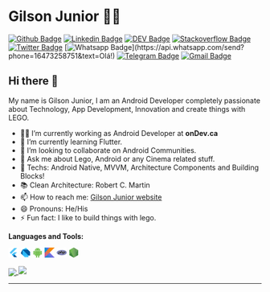 # Gilson Junior :man_technologist:

[![Github Badge](https://img.shields.io/badge/-Github-000?style=flat-square&logo=Github&logoColor=white&link=https://github.com/gilsonjuniorpro)](https://github.com/gilsonjuniorpro)
[![Linkedin Badge](https://img.shields.io/badge/-LinkedIn-blue?style=flat-square&logo=Linkedin&logoColor=white&link=https://www.linkedin.com/in/gilsonjuniorpro/)](https://www.linkedin.com/in/gilsonjuniorpro/)
[![DEV Badge](https://img.shields.io/badge/-DEV.to-000?style=flat-square&logo=dev.to&logoColor=white&link=https://dev.to/gilsonjuniorpro)](https://dev.to/gilsonjuniorpro)
[![Stackoverflow Badge](https://img.shields.io/badge/-Stackoverflow-f7800c?style=flat-square&logo=Stackoverflow&logoColor=white&link=https://stackoverflow.com/users/1925108/gilson-junior)](https://stackoverflow.com/users/1925108/gilson-junior)
[![Twitter Badge](https://img.shields.io/badge/-Twitter-1ca0f1?style=flat-square&labelColor=1ca0f1&logo=twitter&logoColor=white&link=https://twitter.com/gilsonjuniorpro)](https://twitter.com/gilsonjuniorpro)
[![Whatsapp Badge](https://img.shields.io/badge/-Whatsapp-4CA143?style=flat-square&labelColor=4CA143&logo=whatsapp&logoColor=white&link=https://api.whatsapp.com/send?phone=16473258751&text=Olá!)](https://api.whatsapp.com/send?phone=16473258751&text=Olá!)
[![Telegram Badge](https://img.shields.io/badge/-Telegram-1ca0f1?style=flat-square&labelColor=1ca0f1&logo=telegram&logoColor=white&link=https://t.me/gilsonjuniorpro)](https://t.me/gilsonjuniorpro)
[![Gmail Badge](https://img.shields.io/badge/-Gmail-c14438?style=flat-square&logo=Gmail&logoColor=white&link=mailto:gilsonjuniorpro@gmail.com)](mailto:gilsonjuniorpro@gmail.com)

## Hi there 👋

My name is Gilson Junior, I am an Android Developer completely passionate about Technology, App Development, Innovation and create things with LEGO.

- :office_worker: I’m currently working as Android Developer at **onDev.ca**
- 🌱 I’m currently learning Flutter.
- 👯 I’m looking to collaborate on Android Communities.
- 💬 Ask me about Lego, Android or any Cinema related stuff.
- :blue_heart: Techs: Android Native, MVVM, Architecture Components and Building Blocks!
- :books: Clean Architecture: Robert C. Martin
- 📫 How to reach me: [Gilson Junior website](http://www.projectconnect.com.br/)
- 😄 Pronouns: He/His
- ⚡ Fun fact: I like to build things with lego.

**Languages and Tools:**  

<code><img height="20" src="https://raw.githubusercontent.com/github/explore/80688e429a7d4ef2fca1e82350fe8e3517d3494d/topics/flutter/flutter.png"></code>
<code><img height="20" src="https://raw.githubusercontent.com/github/explore/80688e429a7d4ef2fca1e82350fe8e3517d3494d/topics/dart/dart.png"></code>
<code><img height="20" src="https://raw.githubusercontent.com/github/explore/80688e429a7d4ef2fca1e82350fe8e3517d3494d/topics/android/android.png"></code>
<code><img height="20" src="https://raw.githubusercontent.com/github/explore/80688e429a7d4ef2fca1e82350fe8e3517d3494d/topics/kotlin/kotlin.png"></code>
<code><img height="20" src="https://raw.githubusercontent.com/github/explore/80688e429a7d4ef2fca1e82350fe8e3517d3494d/topics/php/php.png"></code>
<code><img height="20" src="https://raw.githubusercontent.com/github/explore/80688e429a7d4ef2fca1e82350fe8e3517d3494d/topics/nodejs/nodejs.png"></code>    

<a href="https://github.com/gilsonjuniorpro">
  <img align="center" src="https://github-readme-stats.vercel.app/api/top-langs/?username=gilsonjuniorpro&theme=dark&hide_langs_below=1" />
</a>

<img src="https://github-readme-stats.vercel.app/api?username=gilsonjuniorpro&&show_icons=true&title_color=ffffff&icon_color=bb2acf&text_color=daf7dc&bg_color=191919">

---
